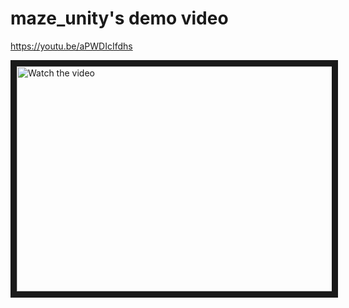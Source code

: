 # maze_unity's demo video

https://youtu.be/aPWDIcIfdhs

<a href="http://www.youtube.com/watch?feature=player_embedded&v=aPWDIcIfdhs" target="_blank">
 <img src="http://img.youtube.com/vi/aPWDIcIfdhs/maxresdefault.jpg" alt="Watch the video" width="640" height="360" border="10" />
</a>
